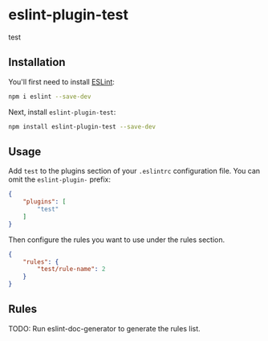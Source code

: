 # eslint-plugin-test

test

## Installation

You'll first need to install [ESLint](https://eslint.org/):

```sh
npm i eslint --save-dev
```

Next, install `eslint-plugin-test`:

```sh
npm install eslint-plugin-test --save-dev
```

## Usage

Add `test` to the plugins section of your `.eslintrc` configuration file. You can omit the `eslint-plugin-` prefix:

```json
{
    "plugins": [
        "test"
    ]
}
```


Then configure the rules you want to use under the rules section.

```json
{
    "rules": {
        "test/rule-name": 2
    }
}
```

## Rules

<!-- begin auto-generated rules list -->
TODO: Run eslint-doc-generator to generate the rules list.
<!-- end auto-generated rules list -->


